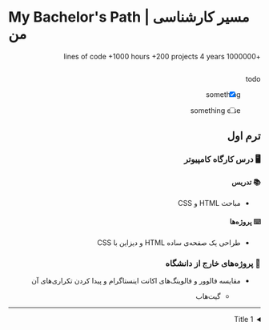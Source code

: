 # My Bachelor's Path | مسیر کارشناسی من

<div dir="rtl">

+1000000 lines of code
+1000 hours 
+200 projects
4 years

<img href="">

todo
- [x] something 
- [ ] something else




## ترم اول

### 🖥 درس کارگاه کامپیوتر

#### 📚 تدریس
* مباحث HTML و CSS

#### ⌨️ پروژه‌ها
* طراحی یک صفحه‌ی ساده HTML و دیزاین با CSS

### 💎 پروژه‌های خارج از دانشگاه

* مقایسه فالوور و فالوینگ‌های اکانت اینستاگرام و پیدا کردن تکراری‌های آن

    * گیت‌هاب 




---

<details>
    <summary>Title 1</summary>
    <p>Content 1 Content 1 Content 1 Content 1 Content 1</p>
</details>

</div>
